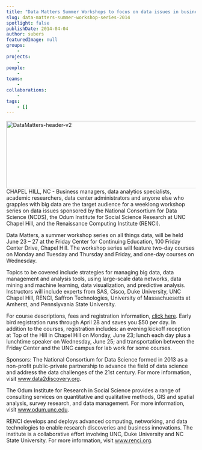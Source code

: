 ```yaml
---
title: "Data Matters Summer Workshops to focus on data issues in business and research"
slug: data-matters-summer-workshop-series-2014
spotlight: false
publishDate: 2014-04-04
author: subers
featuredImage: null
groups:
    - 
projects:
    - 
people:
    - 
teams: 
    - 
collaborations:
    - 
tags:
    - []
---
```

<img class="alignnone  wp-image-13255" alt="DataMatters-header-v2" src="http://www.renci.org/wp-content/uploads/2014/04/DataMatters-header-v2.png" width="640" height="179" />CHAPEL HILL, NC - Business managers, data analytics specialists, academic researchers, data center administrators and anyone else who grapples with big data are the target audience for a weeklong workshop series on data issues sponsored by the National Consortium for Data Science (NCDS), the Odum Institute for Social Science Research at UNC Chapel Hill, and the Renaissance Computing Institute (RENCI).<!--more-->

Data Matters, a summer workshop series on all things data, will be held June 23 – 27 at the Friday Center for Continuing Education, 100 Friday Center Drive, Chapel Hill. The workshop series will feature two-day courses on Monday and Tuesday and Thursday and Friday, and one-day courses on Wednesday.

Topics to be covered include strategies for managing big data, data management and analysis tools, using large-scale data networks, data mining and machine learning, data visualization, and predictive analysis. Instructors will include experts from SAS, Cisco, Duke University, UNC Chapel Hill, RENCI, Saffron Technologies, University of Massachuesetts at Amherst, and Pennslyvania State University.

For course descriptions, fees and registration information, <a href="http://www.odum.unc.edu/odum/contentSubpage.jsp?nodeid=700">click here</a>. Early bird registration runs through April 28 and saves you $50 per day. In addition to the courses, registration includes: an evening kickoff reception at Top of the Hill in Chapel Hill on Monday, June 23; lunch each day plus a lunchtime speaker on Wednesday, June 25; and transportation between the Friday Center and the UNC campus for lab work for some courses.

Sponsors: The National Consortium for Data Science formed in 2013 as a non-profit public-private partnership to advance the field of data science and address the data challenges of the 21st century. For more information, visit <a href="www.data2discovery.org">www.data2discovery.org</a>.

The Odum Institute for Research in Social Science provides a range of consulting services on quantitative and qualitative methods, GIS and spatial analysis, survey research, and data management. For more information, visit <a href="www.odum.unc.edu">www.odum.unc.edu</a>.

RENCI develops and deploys advanced computing, networking, and data technologies to enable research discoveries and business innovations. The institute is a collaborative effort involving UNC, Duke University and NC State University. For more information, visit <a href="www.renci.org">www.renci.org</a>.
